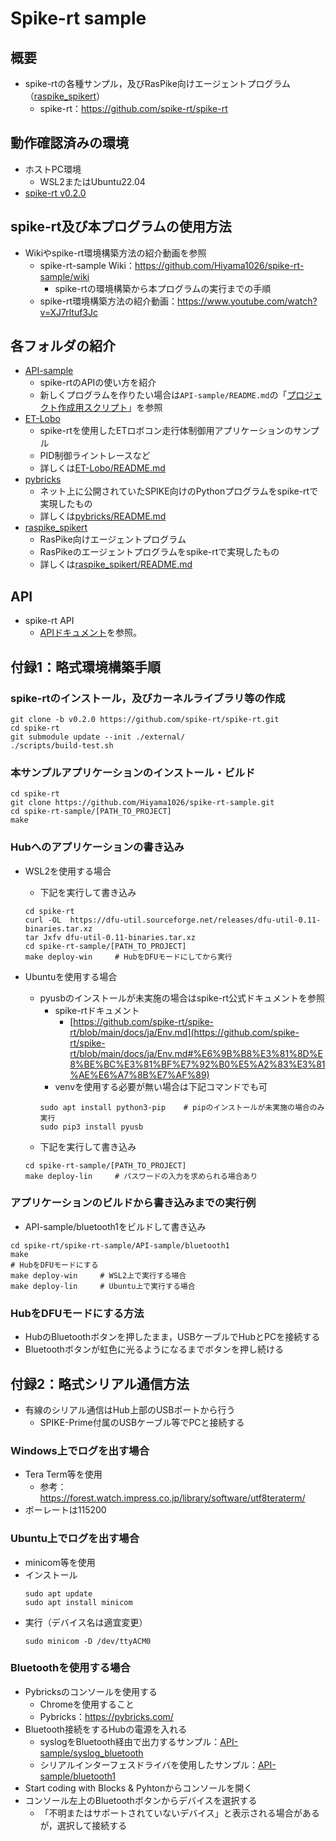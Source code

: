 # Spike-rt sample

## 概要
- spike-rtの各種サンプル，及びRasPike向けエージェントプログラム（[raspike_spikert](./raspike_spikert/)）
    - spike-rt：https://github.com/spike-rt/spike-rt


## 動作確認済みの環境
- ホストPC環境
    - WSL2またはUbuntu22.04
- [spike-rt v0.2.0](https://github.com/spike-rt/spike-rt/tree/v0.2.0)

## spike-rt及び本プログラムの使用方法
- Wikiやspike-rt環境構築方法の紹介動画を参照
    - spike-rt-sample Wiki：https://github.com/Hiyama1026/spike-rt-sample/wiki
        - spike-rtの環境構築から本プログラムの実行までの手順
    - spike-rt環境構築方法の紹介動画：https://www.youtube.com/watch?v=XJ7rltuf3Jc

## 各フォルダの紹介
- [API-sample](./API-sample/)
    - spike-rtのAPIの使い方を紹介
    - 新しくプログラムを作りたい場合は``API-sample/README.md``の「[プロジェクト作成用スクリプト](./API-sample/README.md/#プロジェクト作成用スクリプト)」を参照
- [ET-Lobo](./ET-Lobo/)
    - spike-rtを使用したETロボコン走行体制御用アプリケーションのサンプル
    - PID制御ライントレースなど
    - 詳しくは[ET-Lobo/README.md](./ET-Lobo/README.md)
- [pybricks](./pybricks/)
    - ネット上に公開されていたSPIKE向けのPythonプログラムをspike-rtで実現したもの
    - 詳しくは[pybricks/README.md](./pybricks/README.md)
- [raspike_spikert](./raspike_spikert/)
    - RasPike向けエージェントプログラム
    - RasPikeのエージェントプログラムをspike-rtで実現したもの
    - 詳しくは[raspike_spikert/README.md](./raspike_spikert/README.md)

## API 
- spike-rt API
    - [APIドキュメント](https://spike-rt.github.io/spike-rt/ja/html/modules.html)を参照。

## 付録1：略式環境構築手順

### spike-rtのインストール，及びカーネルライブラリ等の作成
```
git clone -b v0.2.0 https://github.com/spike-rt/spike-rt.git
cd spike-rt
git submodule update --init ./external/ 
./scripts/build-test.sh
```

### 本サンプルアプリケーションのインストール・ビルド
```
cd spike-rt
git clone https://github.com/Hiyama1026/spike-rt-sample.git
cd spike-rt-sample/[PATH_TO_PROJECT]
make
```

### Hubへのアプリケーションの書き込み
- WSL2を使用する場合
    - 下記を実行して書き込み
    ```
    cd spike-rt
    curl -OL  https://dfu-util.sourceforge.net/releases/dfu-util-0.11-binaries.tar.xz
    tar Jxfv dfu-util-0.11-binaries.tar.xz
    cd spike-rt-sample/[PATH_TO_PROJECT]
    make deploy-win     # HubをDFUモードにしてから実行
    ```

- Ubuntuを使用する場合
    - pyusbのインストールが未実施の場合はspike-rt公式ドキュメントを参照
        - spike-rtドキュメント
            - [https://github.com/spike-rt/spike-rt/blob/main/docs/ja/Env.md](https://github.com/spike-rt/spike-rt/blob/main/docs/ja/Env.md#%E6%9B%B8%E3%81%8D%E8%BE%BC%E3%81%BF%E7%92%B0%E5%A2%83%E3%81%AE%E6%A7%8B%E7%AF%89)
        - venvを使用する必要が無い場合は下記コマンドでも可
        ```
        sudo apt install python3-pip    # pipのインストールが未実施の場合のみ実行
        sudo pip3 install pyusb
        ```
    - 下記を実行して書き込み
    ```
    cd spike-rt-sample/[PATH_TO_PROJECT]
    make deploy-lin     # パスワードの入力を求められる場合あり
    ```

### アプリケーションのビルドから書き込みまでの実行例
- API-sample/bluetooth1をビルドして書き込み
```
cd spike-rt/spike-rt-sample/API-sample/bluetooth1
make
# HubをDFUモードにする
make deploy-win     # WSL2上で実行する場合
make deploy-lin     # Ubuntu上で実行する場合
```

### HubをDFUモードにする方法
- HubのBluetoothボタンを押したまま，USBケーブルでHubとPCを接続する
- Bluetoothボタンが虹色に光るようになるまでボタンを押し続ける


## 付録2：略式シリアル通信方法
- 有線のシリアル通信はHub上部のUSBポートから行う
    - SPIKE-Prime付属のUSBケーブル等でPCと接続する
### Windows上でログを出す場合
- Tera Term等を使用
    - 参考：https://forest.watch.impress.co.jp/library/software/utf8teraterm/
- ボーレートは115200

### Ubuntu上でログを出す場合
- minicom等を使用
- インストール
    ```
    sudo apt update
    sudo apt install minicom
    ```
- 実行（デバイス名は適宜変更）
    ```
    sudo minicom -D /dev/ttyACM0
    ```
### Bluetoothを使用する場合
- Pybricksのコンソールを使用する
    - Chromeを使用すること
    - Pybricks：https://pybricks.com/
- Bluetooth接続をするHubの電源を入れる
    - syslogをBluetooth経由で出力するサンプル：[API-sample/syslog_bluetooth](./API-sample/README.md/#syslog_bluetoothc)
    - シリアルインターフェスドライバを使用したサンプル：[API-sample/bluetooth1](./API-sample/bluetooth1/)
- Start coding with Blocks & Pyhtonからコンソールを開く
- コンソール左上のBluetoothボタンからデバイスを選択する
    - 「不明またはサポートされていないデバイス」と表示される場合があるが，選択して接続する